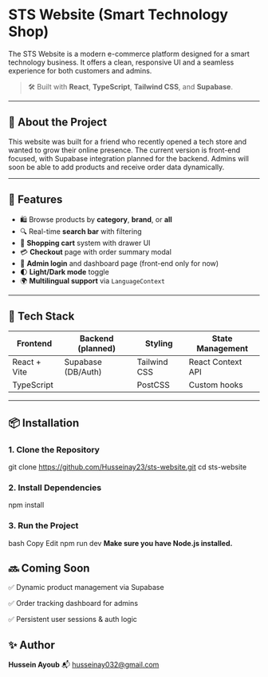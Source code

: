 # STS Website (Smart Technology Shop)

The STS Website is a modern e-commerce platform designed for a smart technology business. It offers a clean, responsive UI and a seamless experience for both customers and admins.

> 🛠️ Built with **React**, **TypeScript**, **Tailwind CSS**, and **Supabase**.

---

## 📝 About the Project

This website was built for a friend who recently opened a tech store and wanted to grow their online presence. The current version is front-end focused, with Supabase integration planned for the backend. Admins will soon be able to add products and receive order data dynamically.

---

## 🌟 Features

- 🛍 Browse products by **category**, **brand**, or **all**
- 🔍 Real-time **search bar** with filtering
- 🛒 **Shopping cart** system with drawer UI
- 💳 **Checkout** page with order summary modal
- 🔐 **Admin login** and dashboard page (front-end only for now)
- 🌓 **Light/Dark mode** toggle
- 🌍 **Multilingual support** via `LanguageContext`

---

## 🧰 Tech Stack

| Frontend        | Backend (planned)  | Styling        | State Management     |
|-----------------|--------------------|----------------|-----------------------|
| React + Vite    | Supabase (DB/Auth) | Tailwind CSS   | React Context API     |
| TypeScript      |                    | PostCSS        | Custom hooks          |

---

## 📦 Installation

### 1. Clone the Repository

git clone https://github.com/Husseinay23/sts-website.git
cd sts-website

### 2. Install Dependencies

npm install
### 3. Run the Project
bash
Copy
Edit
npm run dev
**Make sure you have Node.js installed.**



## 🔜 Coming Soon
✅ Dynamic product management via Supabase

✅ Order tracking dashboard for admins

✅ Persistent user sessions & auth logic


## ✨ Author
 **Hussein Ayoub**
📬 husseinay032@gmail.com
